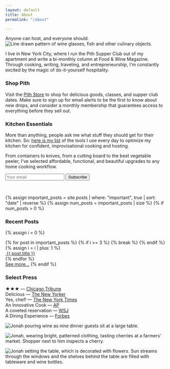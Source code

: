 ```yaml
---
layout: default
title: About
permalink: "/about"

---
```

Anyone can host, and everyone should.
![Line drawn pattern of wine glasses, fish and other culinary objects.]({{site.baseurl}}/images/pith_pattern_thin.jpg)

I live in New York City, where I run the Pith Supper Club out of my apartment and write a bi-monthly column at Food & Wine Magazine. Through cooking, writing, traveling, and entrepreneurship, I'm constantly excited by the magic of do-it-yourself hospitality.

### Shop Pith

Visit the [Pith Store](www.pith.store) to shop for delicious goods, classes, and supper club dates. Make sure to sign up for email alerts to be the first to know about new drops, and consider a monthly membership that guarantees access to everything before they sell out.

### Kitchen Essentials

More than anything, people ask me what stuff they should get for their kitchen. So: [here is my list](https://jonahreider.com/?page=diy&post=2019-08-17-cooking-essentials "What should I get for my kitchen? What are the best tools for a kitchen?") of the tools I use every day to optimize my kitchen for confident, improvisational cooking and hosting.

From containers to knives, from a cutting board to the best vegetable peeler, I've selected affordable, functional, and beautiful upgrades to any home cooking workflow.

<form method="post" action="https://pith.store/contact#contact_form" id="contact_form" accept-charset="UTF-8" id="subscribe-form" target="_blank">
    <input type="hidden" name="form_type" value="customer">
    <input type="hidden" name="utf8" value="✓">
    <input type="hidden" name="contact[tags]" value="newsletter">
    <input type="email" value="" placeholder="Your email" name="contact[email]" id="email" autocorrect="off" autocapitalize="off">
    <input type="submit" name="commit" value="Subscribe" />
</form>
<p class="bottom_space"> </p>

{% assign important_posts = site.posts | where: "important", true | sort: "date" | reverse %}
{% assign num_posts = important_posts | size %}
{% if num_posts > 0 %}

### Recent Posts

{% assign i = 0 %}

<div id="featured-posts">
{% for post in important_posts %}
{% if i >= 3 %}
{% break %}
{% endif %}
{% assign i = i | plus: 1 %}
<div>
<a href="" onclick="jumpToPost('{{ post.url | remove_first: '/'}}'); return false;">
<img src="{{ post.icon }}" alt="">
<span>{{ post.title }}</span>
</a>
</div>
{% endfor %}
</div>
<a href="#diy" onclick="jumpToPost()">See more…</a>
{% endif %}

### Select Press

★★★ — [Chicago Tribune](http://www.chicagotribune.com/dining/restaurants/ct-review-intro-jonah-reider-food-0928-20160924-column.html)  
Delicious — [The New Yorker](http://www.newyorker.com/magazine/2017/05/22/pith-graduates-from-the-dorm)  
Yes, chef! — [The New York Times](https://www.nytimes.com/2017/04/20/style/jonah-reider-pith-supper-club.html)  
An Innovative Cook — [AP](https://www.apnews.com/52519470af634cb6afc1c0a2e6c7d731)  
A coveted reservation — [WSJ](http://www.wsj.com/articles/for-columbia-student-entrepreneur-dorm-restaurant-is-just-the-first-course-1454113319)  
A Dining Experience — [Forbes](https://www.forbes.com/video/5734702032001/#40eac57de450)

![Jonah pouring wine as nine dinner guests sit at a large table.]({{site.baseurl}}/images/supper_club_brooklyn.jpg)

![Jonah, wearing bright, patterned clothing, tasting cherries at a farmers' market. Shopper next to him inspects a cherry.]({{site.baseurl}}/images/fort_green_market.jpg)

![Jonah setting the table, which is decorated with flowers. Sun streams through the windows and the shelves behind the table are filled with tableware and wine bottles.]({{site.baseurl}}/images/pith_manhattan.jpg)

